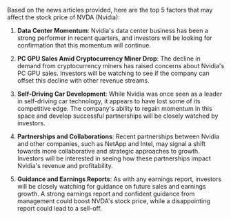 Based on the news articles provided, here are the top 5 factors that may affect the stock price of NVDA (Nvidia):

1. **Data Center Momentum**: Nvidia's data center business has been a strong performer in recent quarters, and investors will be looking for confirmation that this momentum will continue.

2. **PC GPU Sales Amid Cryptocurrency Miner Drop**: The decline in demand from cryptocurrency miners has raised concerns about Nvidia's PC GPU sales. Investors will be watching to see if the company can offset this decline with other revenue streams.

3. **Self-Driving Car Development**: While Nvidia was once seen as a leader in self-driving car technology, it appears to have lost some of its competitive edge. The company's ability to regain momentum in this space and develop successful partnerships will be closely watched by investors.

4. **Partnerships and Collaborations**: Recent partnerships between Nvidia and other companies, such as NetApp and Intel, may signal a shift towards more collaborative and strategic approaches to growth. Investors will be interested in seeing how these partnerships impact Nvidia's revenue and profitability.

5. **Guidance and Earnings Reports**: As with any earnings report, investors will be closely watching for guidance on future sales and earnings growth. A strong earnings report and confident guidance from management could boost NVDA's stock price, while a disappointing report could lead to a sell-off.